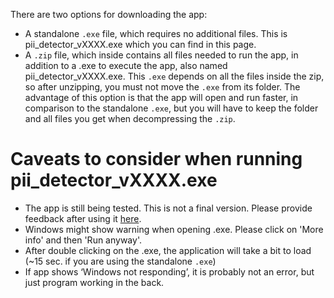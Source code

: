 There are two options for downloading the app:

* A standalone `.exe` file, which requires no additional files. This is pii_detector_vXXXX.exe which you can find in this page.
* A `.zip` file, which inside contains all files needed to run the app, in addition to a .exe to execute the app, also named pii_detector_vXXXX.exe. This `.exe` depends on all the files inside the zip, so after unzipping, you must not move the `.exe` from its folder. The advantage of this option is that the app will open and run faster, in comparison to the standalone `.exe`, but you will have to keep the folder and all files you get when decompressing the `.zip`.

# Caveats to consider when running pii_detector_vXXXX.exe

* The app is still being tested. This is not a final version. Please provide feedback after using it [here](https://docs.google.com/forms/d/e/1FAIpQLSfxB_pnReUd0EvFfQxPu5JI9oRGCpDgULWkTeDHYoqx8x7q-Q/viewform).
* Windows might show warning when opening .exe. Please click on 'More info' and then 'Run anyway'.
* After double clicking on the .exe, the application will take a bit to load (~15 sec. if you are using the standalone `.exe`)
* If app shows ‘Windows not responding’, it is probably not an error, but just program working in the back.
